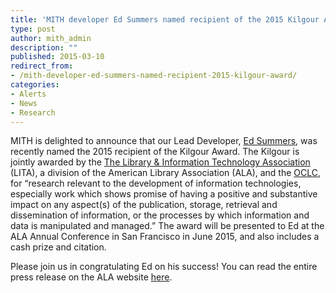 ```yaml
---
title: 'MITH developer Ed Summers named recipient of the 2015 Kilgour Award'
type: post
author: mith_admin
description: ""
published: 2015-03-10
redirect_from: 
- /mith-developer-ed-summers-named-recipient-2015-kilgour-award/
categories:
- Alerts
- News
- Research
---
```

MITH is delighted to announce that our Lead Developer, [Ed Summers](http://mith.umd.edu/people/person/ed-summers/), was recently named the 2015 recipient of the Kilgour Award. The Kilgour is jointly awarded by the [The Library & Information Technology Association](http://www.ala.org/lita/) (LITA), a division of the American Library Association (ALA), and the [OCLC](http://www.oclc.org/research.html), for “research relevant to the development of information technologies, especially work which shows promise of having a positive and substantive impact on any aspect(s) of the publication, storage, retrieval and dissemination of information, or the processes by which information and data is manipulated and managed.” The award will be presented to Ed at the ALA Annual Conference in San Francisco in June 2015, and also includes a cash prize and citation.

Please join us in congratulating Ed on his success! You can read the entire press release on the ALA website [here](http://www.ala.org/news/press-releases/2015/03/ed-summers-recipient-2015-kilgour-award).
